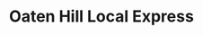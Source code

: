 ---
title: "Oaten Hill Local Express"
url: /canterbury/oaten-hill-local-express/
shop: Lebensmittel
---